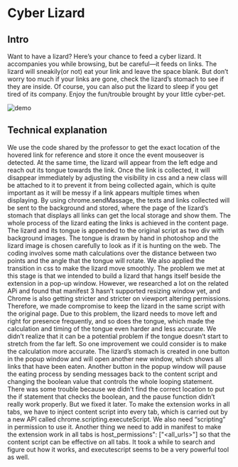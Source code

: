 
# Cyber Lizard

## Intro
Want to have a lizard? Here’s your chance to feed a cyber lizard. It accompanies you while browsing, but be careful—it feeds on links. The lizard will sneakily(or not) eat your link and leave the space blank. But don’t worry too much if your links are gone, check the lizard’s stomach to see if they are inside. Of course, you can also put the lizard to sleep if you get tired of its company. Enjoy the fun/trouble brought by your little cyber-pet.

![demo](img/demo.gif)

## Technical explanation
We use the code shared by the professor to get the exact location of the hovered link for reference and store it once the event mouseover is detected. At the same time, the lizard will appear from the left edge and reach out its tongue towards the link. Once the link is collected, it will disappear immediately by adjusting the visibility in css and a new class will be attached to it to prevent it from being collected again, which is quite important as it will be messy if a link appears multiple times when displaying. By using chrome.sendMassage, the texts and links collected will be sent to the background and stored, where the page of the lizard’s stomach that displays all links can get the local storage and show them. 
The whole process of the lizard eating the links is achieved in the content page. The lizard and its tongue is appended to the original script as two div with background images. The tongue is drawn by hand in photoshop and the lizard image is chosen carefully to look as if it is hunting on the web. The coding involves some math calculations over the distance between two points and the angle that the tongue will rotate. We also applied the transition in css to make the lizard move smoothly. The problem we met at this stage is that we intended to build a lizard that hangs itself beside the extension in a pop-up window. However, we researched a lot on the related APi and found that manifest 3 hasn’t supported resizing window yet, and Chrome is also getting stricter and stricter on viewport altering permissions. Therefore, we made compromise to keep the lizard in the same script with the original page. Due to this problem, the lizard needs to move left and right for presence frequently, and so does the tongue, which made the calculation and timing of the tongue even harder and less accurate. We didn’t realize that it can be a potential problem if the tongue doesn’t start to stretch from the far left. So one improvement we could consider is to make the calculation more accurate.
The lizard’s stomach is created in one button in the popup window and will open another new window, which shows all links that have been eaten. Another button in the popup window will pause the eating process by sending messages back to the content script and changing the boolean value that controls the whole looping statement. There was some trouble because we didn’t find the correct location to put the if statement that checks the boolean, and the pause function didn’t really work properly. But we fixed it later. To make the extension works in all tabs, we have to inject content script into every tab, which is carried out by a new API called chrome.scripting.executeScript. We also need “scripting” in permission to use it. Another thing we need to add in manifest to make the extension work in all tabs is host_permissions": ["<all_urls>"] so that the content script can be effective on all tabs. It took a while to search and figure out how it works, and executescript seems to be a very powerful tool as well.


